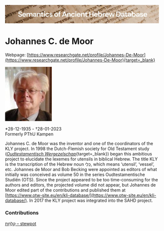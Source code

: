 <html><body><img id="banner" src="../../images/banners/banner.png" alt="banner" /></body></html>

# Johannes C. de Moor

Webpage: [https://www.researchgate.net/profile/Johannes-De-Moor](https://www.researchgate.net/profile/Johannes-De-Moor){target=_blank}


![johannes c. de moor](../images/photos/johannes_de_moor.jpeg "Johannes c. de Moor")

*28-12-1935 - †28-01-2023  
Formerly PThU Kampen

Johannes C. de Moor was the inventor and one of the coordinators of the KLY project. In 1998 the Dutch-Flemish society for Old Testament study  ([<i>Oudtestamentisch Wergezelschap</i>](http://www.otw-site.eu/en/){target=_blank}) began this ambitious project to elucidate the lexemes for utensils in biblical Hebrew. The title KLY is the transcription of the Hebrew noun כְּלִי, which means ‘utensil’, ‘vessel’, etc. Johannes de Moor and Bob Becking were appointed as editors of what initially was conceived as volume 50 in the series Oudtestamentische Studiën (OTS). Since the project appeared to be too time-consuming for the authors and editors, the projected volume did not appear, but Johannes de Moor edited part of the contributions and published them at  
[https://www.otw-site.eu/en/kli-database/](https://www.otw-site.eu/en/kli-database/). In 2017 the KLY project was integrated into the SAHD project.


### Contributions
[קַלַּחַת – stewpot](../words/qallachat.md)<br>